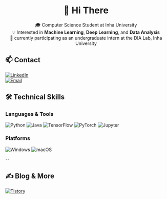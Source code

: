 <h1 align="center">👋 Hi There</h1>
<p align="center">
  🎓 Computer Science Student at Inha University<br>
  💡 Interested in <b>Machine Learning</b>, <b>Deep Learning</b>, and <b>Data Analysis</b><br>
  🔬 currently participating as an undergraduate intern at the DIA Lab, Inha University<br>
</p>

## 📫 Contact
[![LinkedIn](https://img.shields.io/badge/LinkedIn-blue?style=flat&logo=linkedin)](https://linkedin.com)  
[![Email](https://img.shields.io/badge/-orange?style=flat&logo=gmail)](hiyoonhyuck@naver.com)


## 🛠️ Technical Skills

### Languages & Tools
![Python](https://img.shields.io/badge/Python-3776AB?style=flat&logo=python&logoColor=white)
![Java](https://img.shields.io/badge/Java-007396?style=flat&logo=java&logoColor=white)
![TensorFlow](https://img.shields.io/badge/TensorFlow-FF6F00?style=flat&logo=tensorflow&logoColor=white)
![PyTorch](https://img.shields.io/badge/PyTorch-EE4C2C?style=flat&logo=pytorch&logoColor=white)
![Jupyter](https://img.shields.io/badge/Jupyter-F37626?style=flat&logo=jupyter&logoColor=white)

### Platforms
![Windows](https://img.shields.io/badge/Windows-0078D6?style=flat&logo=windows&logoColor=white)
![macOS](https://img.shields.io/badge/macOS-000000?style=flat&logo=apple&logoColor=white)

--

## ✍️ Blog & More
[![Tistory](https://img.shields.io/badge/Tistory-black?style=flat&logo=tistory&logoColor=white)](https://tistory.com)  

<!--
**cchonac/cchonac** is a ✨ _special_ ✨ repository because its `README.md` (this file) appears on your GitHub profile.

Here are some ideas to get you started:

- 🔭 I’m currently working on ...
- 🌱 I’m currently learning ...
- 👯 I’m looking to collaborate on ...
- 🤔 I’m looking for help with ...
- 💬 Ask me about ...
- 📫 How to reach me: ...
- 😄 Pronouns: ...
- ⚡ Fun fact: ...
-->


